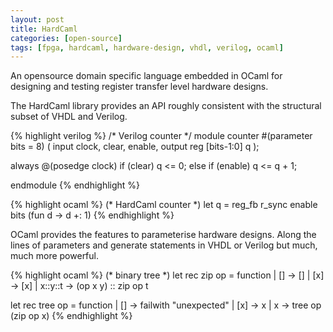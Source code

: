 ```yaml
---
layout: post
title: HardCaml
categories: [open-source]
tags: [fpga, hardcaml, hardware-design, vhdl, verilog, ocaml]
---
```


An opensource domain specific language embedded in OCaml for designing and testing 
register transfer level hardware designs.

The HardCaml library provides an API roughly consistent with the structural subset 
of VHDL and Verilog.

{% highlight verilog %}
/* Verilog counter */
module counter 
  #(parameter bits = 8)
  (
    input clock, clear, enable,
    output reg [bits-1:0] q 
  );

  always @(posedge clock) 
    if (clear) q <= 0;
    else if (enable) q <= q + 1;

endmodule
{% endhighlight %}

{% highlight ocaml %}
(* HardCaml counter *)
let q = reg_fb r_sync enable bits (fun d -> d +: 1)
{% endhighlight %}

OCaml provides the features to parameterise hardware designs.  Along the lines of
parameters and generate statements in VHDL or Verilog but much, much more powerful.

{% highlight ocaml %}
(* binary tree *)
let rec zip op = function
  | [] -> []
  | [x] -> [x]
  | x::y::t -> (op x y) :: zip op t

let rec tree op = function
  | [] -> failwith "unexpected"
  | [x] -> x
  | x -> tree op (zip op x)
{% endhighlight %}

